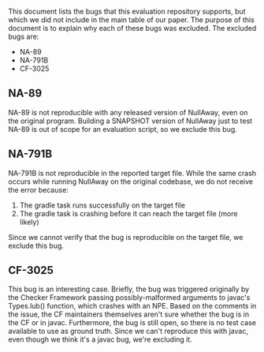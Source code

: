 This document lists the bugs that this evaluation repository supports,
but which we did not include in the main table of our paper. The purpose
of this document is to explain why each of these bugs was excluded. The
excluded bugs are:
* NA-89
* NA-791B
* CF-3025

## NA-89

NA-89 is not reproducible with any released version of NullAway, even
on the original program. Building a SNAPSHOT version of NullAway just to
test NA-89 is out of scope for an evaluation script, so we exclude this
bug.

## NA-791B

NA-791B is not reproducible in the reported target file. While the same crash
occurs while running NullAway on the original codebase, we do not receive the
error because:

1. The gradle task runs successfully on the target file
2. The gradle task is crashing before it can reach the target file (more likely)

Since we cannot verify that the bug is reproducible on the target file, we
exclude this bug.

## CF-3025

This bug is an interesting case. Briefly, the bug was triggered originally
by the Checker Framework passing possibly-malformed arguments to javac's
Types.lub() function, which crashes with an NPE. Based on the comments
in the issue, the CF maintainers themselves aren't sure whether the bug
is in the CF or in javac. Furthermore, the bug is still open, so there is
no test case available to use as ground truth. Since we can't reproduce this
with javac, even though we think it's a javac bug, we're excluding it.
